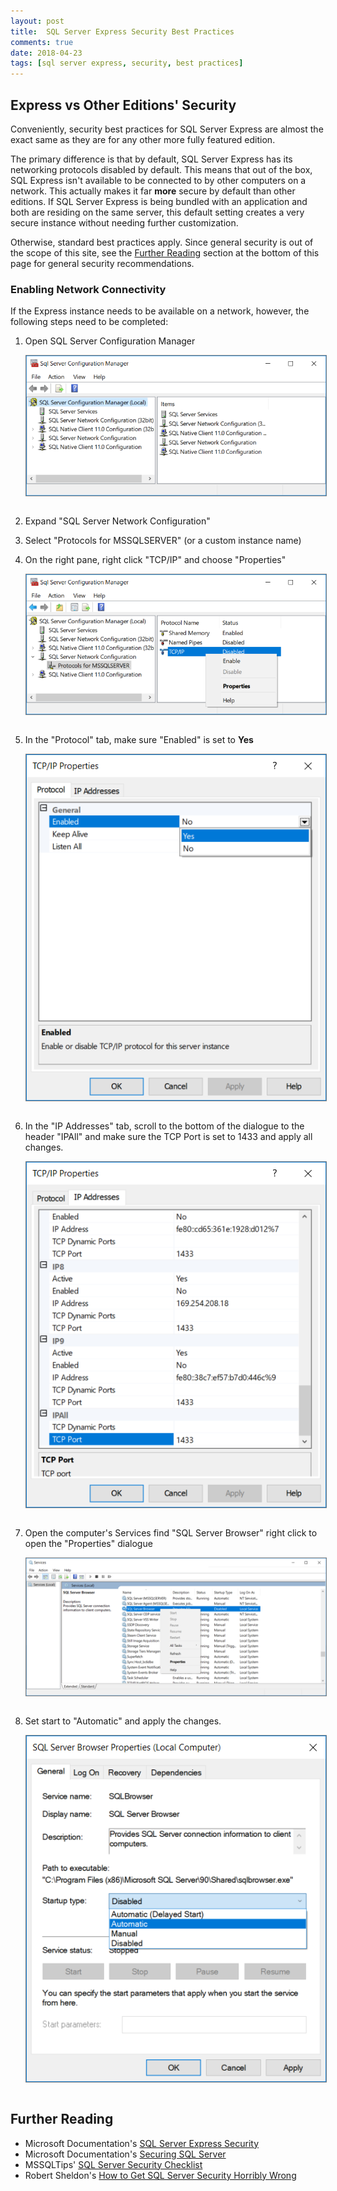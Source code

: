 ```yaml
---
layout: post
title:  SQL Server Express Security Best Practices
comments: true
date: 2018-04-23
tags: [sql server express, security, best practices]
---
```


## Express vs Other Editions' Security

Conveniently, security best practices for SQL Server Express are almost
the exact same as they are for any other more fully featured edition.

The primary difference is that by default, SQL Server Express has its networking
protocols disabled by default. This means that out of the box, SQL Express isn't available
to be connected to by other computers on a network. This actually makes it far **more** secure
by default than other editions. If SQL Server Express is being bundled with an application
and both are residing on the same server, this default setting creates a very secure
instance without needing further customization.

Otherwise, standard best practices apply. Since general security is out of the scope
of this site, see the [Further Reading](#further-reading) section at the bottom of this page
for general security recommendations.


### Enabling Network Connectivity
If the Express instance needs to be available on a network, however, the following steps need
to be completed:

1. Open SQL Server Configuration Manager

      <div>
      <img style="display: block; border: 1px solid gray;" src="../img/sql_configuration_manager_1.PNG" title="SQL Server Express Configuration Manager" alt="SQL Server Express Configuration Manager">
      <br/>
      </div>
2. Expand "SQL Server Network Configuration"
3. Select "Protocols for MSSQLSERVER" (or a custom instance name)
4. On the right pane, right click "TCP/IP" and choose "Properties"
      <div>
      <img style="display: block; border: 1px solid gray;" src="../img/sql_configuration_manager_2.PNG" title="SQL Server Express Configuration Manager" alt="SQL Server Express Configuration Manager">
      <br/>
      </div>

5. In the "Protocol" tab, make sure "Enabled" is set to **Yes**

      <div>
      <img style="display: block; border: 1px solid gray;" src="../img/sql_configuration_manager_3.PNG" title="SQL Server Express Configuration Manager" alt="SQL Server Express Configuration Manager">
      <br/>
      </div>

6. In the "IP Addresses" tab, scroll to the bottom of the dialogue to the header "IPAll" and  make sure the TCP Port is set to 1433 and apply all changes.

      <div>
      <img style="display: block; border: 1px solid gray;" src="../img/sql_configuration_manager_4.PNG" title="SQL Server Express Configuration Manager" alt="SQL Server Express Configuration Manager">
      <br/>
      </div>

7. Open the computer's Services find "SQL Server Browser" right click to open the "Properties" dialogue

      <div>
      <img style="display: block; border: 1px solid gray;" src="../img/sql_configuration_manager_5.PNG" title="SQL Server Express Configuration Manager" alt="SQL Server Express Configuration Manager">
      <br/>
      </div>

8. Set start to "Automatic" and apply the changes.

      <div>
      <img style="display: block; border: 1px solid gray;" src="../img/sql_configuration_manager_6.PNG" title="SQL Server Express Configuration Manager" alt="SQL Server Express Configuration Manager">
      <br/>
      </div>


## Further Reading

* Microsoft Documentation's [SQL Server Express Security](https://docs.microsoft.com/en-us/dotnet/framework/data/adonet/sql/sql-server-express-security)
* Microsoft Documentation's [Securing SQL Server](https://docs.microsoft.com/en-us/sql/relational-databases/security/securing-sql-server)
* MSSQLTips' [SQL Server Security Checklist](https://www.mssqltips.com/sqlservertip/3159/sql-server-security-checklist/)
* Robert Sheldon's [How to Get SQL Server Security Horribly Wrong](https://www.red-gate.com/simple-talk/sql/database-administration/how-to-get-sql-server-security-horribly-wrong/)
